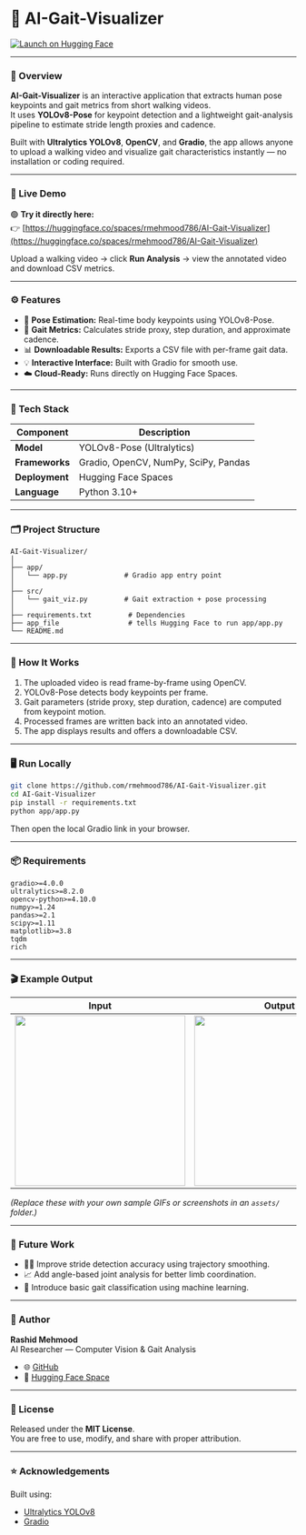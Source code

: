 # 👣 AI-Gait-Visualizer

[![Launch on Hugging Face](https://img.shields.io/badge/Launch-🟧%20Hugging%20Face%20Demo-orange)](https://huggingface.co/spaces/rmehmood786/AI-Gait-Visualizer)

---

### 📍 Overview
**AI-Gait-Visualizer** is an interactive application that extracts human pose keypoints and gait metrics from short walking videos.  
It uses **YOLOv8-Pose** for keypoint detection and a lightweight gait-analysis pipeline to estimate stride length proxies and cadence.

Built with **Ultralytics YOLOv8**, **OpenCV**, and **Gradio**, the app allows anyone to upload a walking video and visualize gait characteristics instantly — no installation or coding required.

---

### 🚀 Live Demo
🟢 **Try it directly here:**  
👉 [https://huggingface.co/spaces/rmehmood786/AI-Gait-Visualizer](https://huggingface.co/spaces/rmehmood786/AI-Gait-Visualizer)

Upload a walking video → click **Run Analysis** → view the annotated video and download CSV metrics.

---

### ⚙️ Features
- 🎯 **Pose Estimation:** Real-time body keypoints using YOLOv8-Pose.  
- 🦶 **Gait Metrics:** Calculates stride proxy, step duration, and approximate cadence.  
- 📊 **Downloadable Results:** Exports a CSV file with per-frame gait data.  
- 💡 **Interactive Interface:** Built with Gradio for smooth use.  
- ☁️ **Cloud-Ready:** Runs directly on Hugging Face Spaces.

---

### 🧩 Tech Stack
| Component | Description |
|------------|-------------|
| **Model** | YOLOv8-Pose (Ultralytics) |
| **Frameworks** | Gradio, OpenCV, NumPy, SciPy, Pandas |
| **Deployment** | Hugging Face Spaces |
| **Language** | Python 3.10+ |

---

### 🗂️ Project Structure
```
AI-Gait-Visualizer/
│
├── app/
│   └── app.py              # Gradio app entry point
│
├── src/
│   └── gait_viz.py         # Gait extraction + pose processing
│
├── requirements.txt         # Dependencies
├── app_file                 # tells Hugging Face to run app/app.py
└── README.md
```

---

### 🧠 How It Works
1. The uploaded video is read frame-by-frame using OpenCV.  
2. YOLOv8-Pose detects body keypoints per frame.  
3. Gait parameters (stride proxy, step duration, cadence) are computed from keypoint motion.  
4. Processed frames are written back into an annotated video.  
5. The app displays results and offers a downloadable CSV.

---

### 🖥️ Run Locally
```bash
git clone https://github.com/rmehmood786/AI-Gait-Visualizer.git
cd AI-Gait-Visualizer
pip install -r requirements.txt
python app/app.py
```
Then open the local Gradio link in your browser.

---

### 📦 Requirements
```
gradio>=4.0.0
ultralytics>=8.2.0
opencv-python>=4.10.0
numpy>=1.24
pandas>=2.1
scipy>=1.11
matplotlib>=3.8
tqdm
rich
```

---

### 🎬 Example Output
| Input | Output |
|-------|---------|
| <img src="https://raw.githubusercontent.com/rmehmood786/AI-Gait-Visualizer/main/assets/sample_input.gif" width="300"/> | <img src="https://raw.githubusercontent.com/rmehmood786/AI-Gait-Visualizer/main/assets/sample_output.gif" width="300"/> |

*(Replace these with your own sample GIFs or screenshots in an `assets/` folder.)*

---

### 🧩 Future Work
- 🏃‍♂️ Improve stride detection accuracy using trajectory smoothing.  
- 📈 Add angle-based joint analysis for better limb coordination.  
- 🧠 Introduce basic gait classification using machine learning.

---

### 👤 Author
**Rashid Mehmood**  
AI Researcher — Computer Vision & Gait Analysis  
- 🌐 [GitHub](https://github.com/rmehmood786)  
- 🤗 [Hugging Face Space](https://huggingface.co/spaces/rmehmood786/AI-Gait-Visualizer)

---

### 🪪 License
Released under the **MIT License**.  
You are free to use, modify, and share with proper attribution.

---

### ⭐ Acknowledgements
Built using:
- [Ultralytics YOLOv8](https://github.com/ultralytics/ultralytics)  
- [Gradio](https://github.com/gradio-app/gradio)